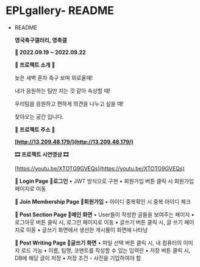 # EPLgallery- README
  - README
    
    **영국축구갤러리, 영축갤**
    
    **📆 2022.09.19 ~ 2022.09.22**
    
    **🎫 프로젝트 소개 🎫**
    
    늦은 새벽 혼자 축구 보며 외로울때!
    
    내가 응원하는 팀만 지는 것 같아 속상할 때!
    
    우리팀을 응원하고 편하게 의견을 나누고 싶을 때!
    
    찾아오는 공간 입니다.
    
    **🎫 프로젝트 주소 🎫**
    
    **[http://13.209.48.179/](http://13.209.48.179/)**
    
    **🎞 프로젝트 시연영상 🎞**
    
    [https://youtu.be/XTOTG9GVEQs](https://youtu.be/XTOTG9GVEQs)
    
    **📰 Login Page 📰로그인**
    • JWT 방식으로 구현
    • 회원가입 버튼 클릭 시 회원가입 페이지로 이동
    
    **📰 Join Membership Page 📰회원가입**
    • 아이디 중복확인 시 중복 아이디 체크
    
    **📰 Post Section Page 📰메인 화면**
    • User들이 작성한 글들을 보여주는 페이지
    • 로그아웃 버튼 클릭 시, 로그인 페이지로 이동
    • 글쓰기 버튼 클릭 시, 글 쓰기 페이지로 이동
    • 글쓰기 화면에서 생선한 게시물이 화면에 나타남
    
    **📰 Post Writing Page 📰글쓰기 화면**
    • 파일 선택 버튼 클릭 시, 내 컴퓨터의 이미지 로드 가능
    • 이름, 팀명, 코멘트를 작성할 수 있는 입력란
    • 저장 버튼 클릭 시, DB에 해당 글이 저장
    • 저장 조건 - 사진을 기입하여야 함
   
